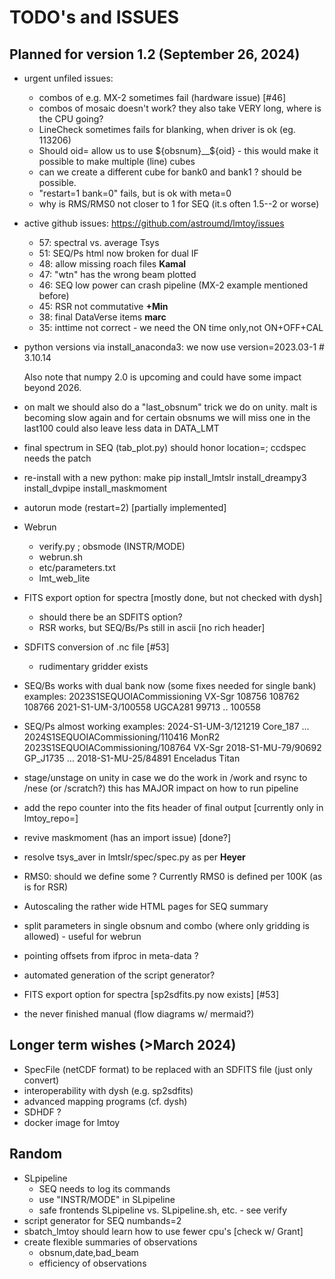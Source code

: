 # TODO's and ISSUES

## Planned for version 1.2 (September 26, 2024)

- urgent unfiled issues:
  - combos of e.g. MX-2 sometimes fail (hardware issue)  [#46]
  - combos of mosaic doesn't work?   they also take VERY long, where is the CPU going?
  - LineCheck sometimes fails for blanking, when driver is ok (eg. 113206)
  - Should oid= allow us to use ${obsnum}__${oid} - this would make it possible to make multiple (line) cubes
  - can we create a different cube for bank0 and bank1 ?  should be possible.
  - "restart=1 bank=0" fails, but is ok with meta=0
  - why is RMS/RMS0 not closer to 1 for SEQ (it.s often 1.5--2 or worse)

- active github issues:  https://github.com/astroumd/lmtoy/issues
  - 57: spectral vs. average Tsys
  - 51: SEQ/Ps html now broken for dual IF
  - 48: allow missing roach files  **Kamal**
  - 47: "wtn" has the wrong beam plotted
  - 46: SEQ low power can crash pipeline (MX-2 example mentioned before)
  - 45: RSR not commutative **+Min**
  - 38: final DataVerse items **marc**
  - 35: inttime not correct - we need the ON time only,not ON+OFF+CAL

- python versions via install_anaconda3:
  we now use version=2023.03-1 # 3.10.14 

  Also note that numpy 2.0 is upcoming and could have some impact beyond 2026.

- on malt we should also do a "last_obsnum" trick we do on unity. malt is becoming slow
  again and for certain obsnums we will miss one in the last100
  could also leave less data in DATA_LMT

- final spectrum in SEQ (tab_plot.py) should honor location=; ccdspec needs the patch

- re-install with a new python:
  make pip install_lmtslr install_dreampy3 install_dvpipe install_maskmoment
  
- autorun mode (restart=2) [partially implemented]

- Webrun
  - verify.py ; obsmode (INSTR/MODE)
  - webrun.sh
  - etc/parameters.txt
  - lmt_web_lite

- FITS export option for spectra [mostly done, but not checked with dysh]
  - should there be an SDFITS option?
  - RSR works, but SEQ/Bs/Ps still in ascii [no rich header]

- SDFITS conversion of .nc file [#53]
  - rudimentary gridder exists

- SEQ/Bs works with dual bank now (some fixes needed for single bank)
  examples:  2023S1SEQUOIACommissioning  VX-Sgr    108756 108762 108766
             2021-S1-UM-3/100558         UGCA281   99713 .. 100558

- SEQ/Ps almost working
  examples:  2024-S1-UM-3/121219                Core_187 ...
             2024S1SEQUOIACommissioning/110416  MonR2
             2023S1SEQUOIACommissioning/108764  VX-Sgr
	     2018-S1-MU-79/90692                GP_J1735 ...
             2018-S1-MU-25/84891                Enceladus  Titan   

- stage/unstage on unity in case we do the work in /work and rsync to /nese (or /scratch?)
  this has MAJOR impact on how to run pipeline

- add the repo counter into the fits header of final output [currently only in lmtoy_repo=]
- revive maskmoment (has an import issue) [done?]
- resolve tsys_aver in lmtslr/spec/spec.py as per **Heyer**
- RMS0:   should we define some <Tsys>?  Currently RMS0 is defined per 100K (as is for RSR)
- Autoscaling the rather wide HTML pages for SEQ summary
- split parameters in single obsnum and combo (where only gridding is allowed) - useful for webrun
- pointing offsets from ifproc in meta-data ?
- automated generation of the script generator?
- FITS export option for spectra [sp2sdfits.py now exists]  [#53]
- the never finished manual (flow diagrams w/ mermaid?)

## Longer term wishes (>March 2024)

- SpecFile (netCDF format) to be replaced with an SDFITS file (just only convert)
- interoperability with dysh  (e.g. sp2sdfits)
- advanced mapping programs (cf. dysh)
- SDHDF ?
- docker image for lmtoy

## Random

- SLpipeline
  - SEQ needs to log its commands
  - use "INSTR/MODE" in SLpipeline
  - safe frontends SLpipeline vs. SLpipeline.sh,  etc. - see verify
- script generator for SEQ numbands=2
- sbatch_lmtoy should learn how to use fewer cpu's [check w/ Grant]
- create flexible summaries of observations
  - obsnum,date,bad_beam
  - efficiency of observations


